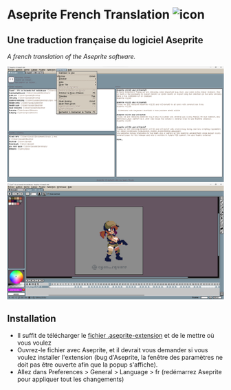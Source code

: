 # Aseprite French Translation ![icon](images/fr.gif)

## Une traduction française du logiciel Aseprite

*A french translation of the Aseprite software.*

![preview_home](images/exemple.png)
![preview_sprite](images/sprite.png)

## Installation

* Il suffit de télécharger le [fichier .aseprite-extension](https://github.com/realBoubli/Aseprite-French-Translation/releases) et de le mettre où vous voulez
* Ouvrez-le fichier avec Aseprite, et il devrait vous demander si vous voulez installer l'extension (bug d'Aseprite, la fenêtre des paramètres ne doit pas être ouverte afin que la popup s'affiche).
* Allez dans Preferences > General > Language > fr (redémarrez Aseprite pour appliquer tout les changements)
